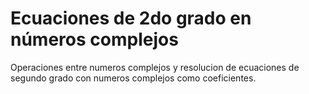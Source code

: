 # Ecuaciones de 2do grado en números complejos

Operaciones entre numeros complejos y resolucion de ecuaciones de segundo grado con numeros complejos como coeficientes.
